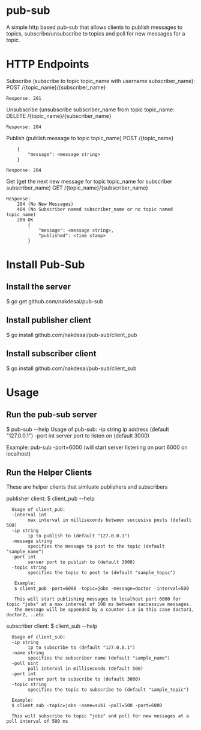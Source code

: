 # pub-sub
A simple http based pub-sub that allows clients to publish messages to topics, subscribe/unsubscribe to topics and poll for new messages for a topic.

# HTTP Endpoints
Subscribe (subscribe to topic topic_name with username subscriber_name):
    POST /{topic_name}/{subscriber_name}
    
    Response: 201

Unsubscribe (unsubscribe subscriber_name from topic topic_name:
    DELETE /{topic_name}/{subscriber_name} 
    
    Response: 204
    
Publish (publish message to topic topic_name)
    POST /{topic_name}
    
        {
            "message": <message string>
        }
        
    Response: 204

Get (get the next new message for topic topic_name for subscriber subscriber_name)
    GET /{topic_name}/{subscriber_name}
    
    Response:
        204 (No New Messages)
        404 (No Subscriber named subscriber_name or no topic named topic_name)
        200 OK
            {
                "message": <message string>,
                "published": <time stamp>
            }
# Install Pub-Sub

## Install the server

  $ go get github.com/nakdesai/pub-sub
  
## Install publisher client
  
  $ go install github.com/nakdesai/pub-sub/client_pub
  
## Install subscriber client
  
  $ go install github.com/nakdesai/pub-sub/client_sub
            
# Usage

## Run the pub-sub server

   $ pub-sub --help
   Usage of pub-sub:
   -ip string
    	 ip address (default "127.0.0.1")
   -port int
    	 server port to listen on (default 3000)

   Example: 
       pub-sub -port=6000 (will start server listening on port 6000 on localhost)
       
## Run the Helper Clients

  These are helper clients that simluate publishers and subscribers
  
  publisher client:
      $ client_pub --help
      
      Usage of client_pub:
      -interval int
    	    max interval in milliseconds between succesive posts (default 500)
      -ip string
    	    ip to publish to (default "127.0.0.1")
      -message string
    	    specifies the message to post to the topic (default "sample_name")
      -port int
    	    server port to publish to (default 3000)
      -topic string
    	    specifies the topic to post to (default "sample_topic")

       Example:
       $ client_pub -port=6000 -topic=jobs -message=doctor -interval=500
       
       This will start publishing messages to localhost port 6000 for topic "jobs" at a max interval of 500 ms between successive messages.
       the message will be appended by a counter i.e in this case doctor1, doctor2, ..etc
       
  subscriber client:
      $ client_sub --help
      
      Usage of client_sub:
      -ip string
    	    ip to subscribe to (default "127.0.0.1")
      -name string
    	    specifies the subscriber name (default "sample_name")
      -poll uint
    	    poll interval in milliseconds (default 500)
      -port int
    	    server port to subscribe to (default 3000)
      -topic string
    	    specifies the topic to subscribe to (default "sample_topic")

      Example:
      $ client_sub -topic=jobs -name=sub1 -poll=500 -port=6000
      
      This will subscribe to topic "jobs" and poll for new messages at a poll interval of 500 ms
